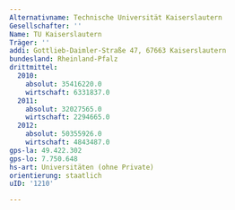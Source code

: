 ```yaml
---
Alternativname: Technische Universität Kaiserslautern
Gesellschafter: ''
Name: TU Kaiserslautern
Träger: ''
addi: Gottlieb-Daimler-Straße 47, 67663 Kaiserslautern
bundesland: Rheinland-Pfalz
drittmittel:
  2010:
    absolut: 35416220.0
    wirtschaft: 6331837.0
  2011:
    absolut: 32027565.0
    wirtschaft: 2294665.0
  2012:
    absolut: 50355926.0
    wirtschaft: 4843487.0
gps-la: 49.422.302
gps-lo: 7.750.648
hs-art: Universitäten (ohne Private)
orientierung: staatlich
uID: '1210'

---
```


